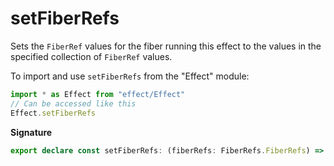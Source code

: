 # setFiberRefs

Sets the `FiberRef` values for the fiber running this effect to the values
in the specified collection of `FiberRef` values.

To import and use `setFiberRefs` from the "Effect" module:

```ts
import * as Effect from "effect/Effect"
// Can be accessed like this
Effect.setFiberRefs
```

**Signature**

```ts
export declare const setFiberRefs: (fiberRefs: FiberRefs.FiberRefs) => Effect<void>
```
